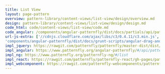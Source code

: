 ```yaml
---
title: List View
layout: page-pattern
overview: pattern-library/content-views/list-view/design/overview.md
design: pattern-library/content-views/list-view/design/design.md
code_html: code/content-views/list-view/code.md
code_angular: /components/angular-patternfly/dist/docs/partials/api/patternfly.views.component.pfListView.html
url-js-extra: ['//cdnjs.cloudflare.com/ajax/libs/c3/0.4.11/c3.min.js', '//cdnjs.cloudflare.com/ajax/libs/d3/3.5.17/d3.min.js',
'components/angular-patternfly/dist/docs/grunt-scripts/angular-drag-and-drop-lists.js']
impl_jquery: https://rawgit.com/patternfly/patternfly/master-dist/dist/tests/list-view-simple-expansion.html
impl_angular: https://www.patternfly.org/angular-patternfly/#/api/patternfly.views.component:pfListView
impl_ng: https://www.patternfly.org/patternfly-ng/#/list
impl_react: https://rawgit.com/patternfly/patternfly-react/gh-pages/patternfly-3/index.html?selectedKind=patternfly-react%2FContent%20Views%2FList%20View&selectedStory=List%20of%20expandable%20items
impl_webcomponent: https://rawgit.com/patternfly-webcomponents/patternfly-webcomponents/master-dist/app/app.html?dir=pf-list-view&file=index.html
---
```

